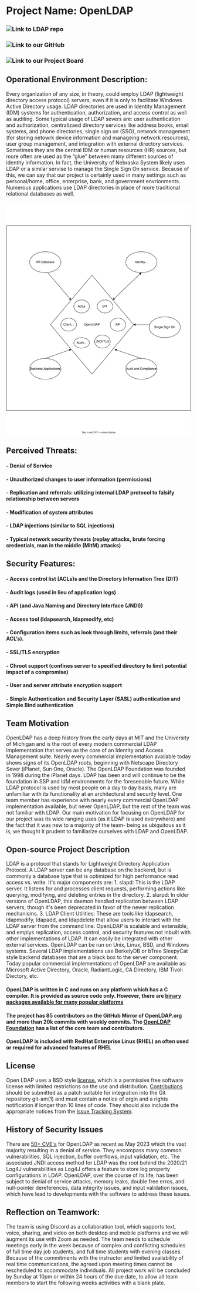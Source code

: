 # Project Name:  OpenLDAP

### ![Link to LDAP repo](https://github.com/openldap/openldap)
### ![Link to our GitHub](https://github.com/bartelsjoshuac/SAPG (ours))
### ![Link to our Project Board](https://github.com/users/bartelsjoshuac/projects/2)

## Operational Environment Description:
Every organization of any size, in theory, could employ LDAP (lightweight directory access protocol) servers, even if it is only to facilitate Windows Active Directory usage. LDAP directories are used in Identity Management (IDM) systems for authentication, authorization, and access control as well as auditing. Some typical usage of LDAP severs are: user authentication and authorization, centralizaed directory services like address books, email systems, and phone directories, single sign on (SSO), network management (for storing netowrk device information and manageing network resources), user group management, and integration with external directory services. Sometimes they are the central IDM or human resources (HR) sources, but more often are used as the “glue” between many different sources of identity information. In fact, the University of Nebraska System likely uses LDAP or a similar servise to manage the Single Sign On service. Because of this, we can say that our project is certainly used in many settings such as personal/home, office, enterprise, bank, and government envrionments. Numerous applications use LDAP directories in place of more traditional relational databases as well.

![Diagram](https://github.com/bartelsjoshuac/SAPG/blob/main/images/Systems%20Engineering%20VIew.drawio.svg)

## Perceived Threats:
#### - Denial of Service
#### - Unauthorized changes to user information (permissions)
#### - Replication and referrals: utilizing internal LDAP protocol to falsify relationship between servers
#### - Modification of system attributes
#### - LDAP injections (similar to SQL injections)
#### - Typical network security threats (replay attacks, brute forcing credentials, man in the middle (MitM) attacks)

## Security Features:
#### - Access control list (ACLs)s and the Directory Information Tree (DIT)
#### - Audit logs (used in lieu of application logs)
#### - API (and Java Naming and Directory Interface (JNDI))
#### - Access tool (ldapsearch, ldapmodify, etc)
#### - Configuration items such as look through limits, referrals (and their ACL’s).
#### - SSL/TLS encryption
#### - Chroot support (confines server to specified directory to limit potential impact of a compromise)
#### - User and server attribute encryption support
#### - Simple Authentication and Security Layer (SASL) authentication and Simple Bind authentication

## Team Motivation
OpenLDAP has a deep history from the early days at MIT and the University of Michigan and is the root of every modern commercial LDAP implementation that serves as the core of an Identity and Access Management suite. Nearly every commercial implementation available today shows signs of its OpenLDAP roots, beginning with Netscape Directory Sever (iPlanet, Sun One, Oracle). The OpenLDAP Foundation was founded in 1998 during the iPlanet days. LDAP has been and will continue to be the foundation in SSP and IdM environments for the foreseeable future. While LDAP protocol is used by most people on a day to day basis, many are unfamiliar with its functionality at an architectural and security level. One team member has experience with nearly every commercial OpenLDAP implementation available, but never OpenLDAP, but the rest of the team was not familiar with LDAP. Our main motivation for focusing on OpenLDAP for our project was its wide ranging uses (as it LDAP is used everywhere) and the fact that it was new to a majority of the team- being as ubiquitous as it is, we thought it prudent to familiarize ourselves with LDAP and OpenLDAP.

## Open-source Project Description
LDAP is a protocol that stands for Lightweight Directory Application Protocol. A LDAP server can be any database on the backend, but is commonly a database type that is optimized for high performance read access vs. write. It's major components are: 1. slapd: This is the LDAP server. It listens for and processes client requests, performing actions like querying, modifying, and deleting entries in the directory. 2. slurpd: In older versions of OpenLDAP, this daemon handled replication between LDAP servers, though it's been deprecated in favor of the newer replication mechanisms. 3. LDAP Client Utilities: These are tools like ldapsearch, ldapmodify, ldapadd, and ldapdelete that allow users to interact with the LDAP server from the command line. OpenLDAP is scalable and extensible, and emplys replication, access control, and security features not inbuilt with other implementations of LDAP. It can easily be integrated with other external services. OpenLDAP can be run on Unix, Linux, BSD, and Windows systems. Several LDAP implementations use BerkelyDB or bTree SleepyCat style backend databases that are a black box to the server component. Today popular commercial implementations of OpenLDAP are available as: Microsoft Active Directory, Oracle, RadiantLogic, CA Directory, IBM Tivoli Diectory, etc.

#### OpenLDAP is written in C and runs on any platform which has a C compiler.  It is provided as source code only.  However, there are [binary packages available for many popular platforms](https://www.openldap.org/faq/data/cache/108.html)
#### The project has 85 contributors on the GitHub Mirror of OpenLDAP.org and more than 20k commits with weekly commits.  The [OpenLDAP Foundation](https://www.openldap.org/project/) has a list of the core team and contributors.  
#### OpenLDAP is included with RedHat Enterprise Linux (RHEL) an often used or required for advanced features of RHEL

## License

Open LDAP uses a BSD style [license.](https://www.openldap.org/software/release/license.html) which is a permissive free software license with limited restrictions on the use and distribution.  [Contributions](https://www.openldap.org/devel/contributing.html#:~:text=patch%20instructions%20above.-,Submitting%20Contributions,the%20body%20of%20the%20message.) 
should be submitted as a patch suitable for integration into the Git repository git-am(1) and must contain a notice of orgin and a rights notification if longer than 10 lines of code.  They should also include the appropriate notices from the [Issue Tracking System](https://bugs.openldap.org/).

## History of Security Issues
There are [50+ CVE's](https://cve.mitre.org/cgi-bin/cvekey.cgi?keyword=OpenLDAP) for OpenLDAP as recent as May 2023 which the vast majority resulting in a denial of service.  They encompass many common vulnerabilities, SQL injection, buffer overflows, input validation, etc.  The associated JNDI access method for LDAP was the root behind the 2020/21 Log4J vulnerabilities as Log4J offers a feature to store log property configurations in LDAP. OpenLDAP, over the course of its life, has been subject to denial of service attacks, memory leaks, double free erros, and null-pointer dereferences, data integrity issues, and input validation issues, which have lead to developments with the software to address these issues. 

## Reflection on Teamwork:
The team is using Discord as a collaboration tool, which supports text, voice, sharing, and video on both desktop and mobile platforms and we will augment its use with Zoom as needed. The team needs to schedule meetings early in the week because of complex and conflicting schedules of full time day job students, and full time students with evening classes. Because of the commitments with the instructor and limited availability of real time communications, the agreed upon meeting times cannot be rescheduled to accommodate individuals. All project work will be concluded by Sunday at 10pm or within 24 hours of the due date, to allow all team members to start the following weeks activities with a blank plate. 
